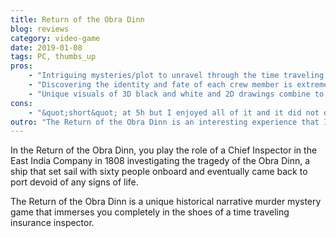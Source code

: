 ```yaml
---
title: Return of the Obra Dinn
blog: reviews
category: video-game
date: 2019-01-08
tags: PC, thumbs_up
pros:
    - "Intriguing mysteries/plot to unravel through the time traveling to freeze framed scenes of a person's death."
    - "Discovering the identity and fate of each crew member is extremely satisfying."
    - "Unique visuals of 3D black and white and 2D drawings combine to bring you into the historical context and render the violent scenes less gruesome."
cons:
    - "&quot;short&quot; at 5h but I enjoyed all of it and it did not overstay its welcome."
outro: "The Return of the Obra Dinn is an interesting experience that I would recommend to almost anybody but especially to people who like any of the following: mystery/detective novels or Zero Escape / Danganronpa."
---
```

In the Return of the Obra Dinn, you play the role of a Chief Inspector in the East India Company in 1808 investigating the tragedy of the Obra Dinn, a ship that set sail with sixty people onboard and eventually came back to port devoid of any signs of life.

The Return of the Obra Dinn is a unique historical narrative murder mystery game that immerses you completely in the shoes of a time traveling insurance inspector.

